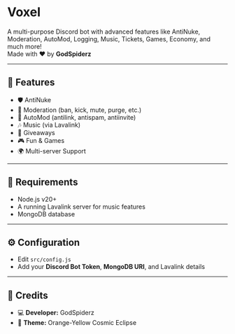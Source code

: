 # Voxel

A multi-purpose Discord bot with advanced features like AntiNuke, Moderation, AutoMod, Logging, Music, Tickets, Games, Economy, and much more!  
Made with ❤️ by **GodSpiderz**

---

## 📌 Features
- 🛡️ AntiNuke 
- 🔨 Moderation (ban, kick, mute, purge, etc.)  
- 🤖 AutoMod (antilink, antispam, antiinvite)  
- 🎶 Music (via Lavalink) 
- 🎉 Giveaways  
- 🎮 Fun & Games 
- 🌍 Multi-server Support  

---

## 📌 Requirements
- Node.js v20+  
- A running Lavalink server for music features  
- MongoDB database  

---

## ⚙️ Configuration
- Edit `src/config.js`  
- Add your **Discord Bot Token**, **MongoDB URI**, and Lavalink details  

---

## 👥 Credits
- 💻 **Developer:** GodSpiderz  
- 🎨 **Theme:** Orange-Yellow Cosmic Eclipse